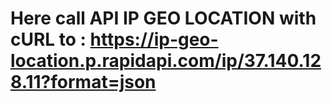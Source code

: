 # Here call API IP GEO LOCATION with cURL to : https://ip-geo-location.p.rapidapi.com/ip/37.140.128.11?format=json

